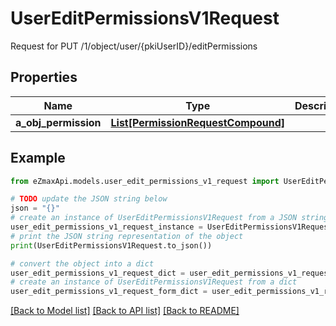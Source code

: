 # UserEditPermissionsV1Request

Request for PUT /1/object/user/{pkiUserID}/editPermissions

## Properties

Name | Type | Description | Notes
------------ | ------------- | ------------- | -------------
**a_obj_permission** | [**List[PermissionRequestCompound]**](PermissionRequestCompound.md) |  | 

## Example

```python
from eZmaxApi.models.user_edit_permissions_v1_request import UserEditPermissionsV1Request

# TODO update the JSON string below
json = "{}"
# create an instance of UserEditPermissionsV1Request from a JSON string
user_edit_permissions_v1_request_instance = UserEditPermissionsV1Request.from_json(json)
# print the JSON string representation of the object
print(UserEditPermissionsV1Request.to_json())

# convert the object into a dict
user_edit_permissions_v1_request_dict = user_edit_permissions_v1_request_instance.to_dict()
# create an instance of UserEditPermissionsV1Request from a dict
user_edit_permissions_v1_request_form_dict = user_edit_permissions_v1_request.from_dict(user_edit_permissions_v1_request_dict)
```
[[Back to Model list]](../README.md#documentation-for-models) [[Back to API list]](../README.md#documentation-for-api-endpoints) [[Back to README]](../README.md)


